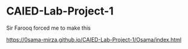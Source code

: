 # CAIED-Lab-Project-1
Sir Farooq forced me to make this

https://0sama-mirza.github.io/CAIED-Lab-Project-1/Osama/index.html
